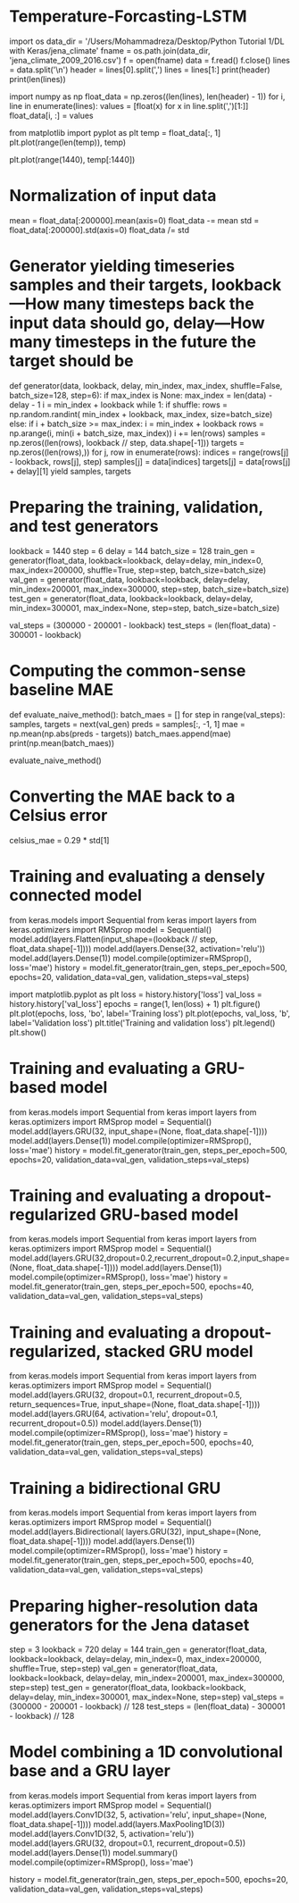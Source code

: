 # Temperature-Forcasting-LSTM

import os
data_dir = '/Users/Mohammadreza/Desktop/Python Tutorial 1/DL with Keras/jena_climate'
fname = os.path.join(data_dir, 'jena_climate_2009_2016.csv')
f = open(fname)
data = f.read()
f.close()
lines = data.split('\n')
header = lines[0].split(',')
lines = lines[1:]
print(header)
print(len(lines))

import numpy as np
float_data = np.zeros((len(lines), len(header) - 1))
for i, line in enumerate(lines):
    values = [float(x) for x in line.split(',')[1:]]
    float_data[i, :] = values
    
from matplotlib import pyplot as plt
temp = float_data[:, 1]  
plt.plot(range(len(temp)), temp)

plt.plot(range(1440), temp[:1440])

# Normalization of input data 
mean = float_data[:200000].mean(axis=0)
float_data -= mean
std = float_data[:200000].std(axis=0)
float_data /= std

# Generator yielding timeseries samples and their targets, lookback—How many timesteps back the input data should go, delay—How many timesteps in the future the target should be
def generator(data, lookback, delay, min_index, max_index,
              shuffle=False, batch_size=128, step=6):
    if max_index is None:
        max_index = len(data) - delay - 1
    i = min_index + lookback
    while 1:
        if shuffle:
            rows = np.random.randint(
                min_index + lookback, max_index, size=batch_size)
        else:
            if i + batch_size >= max_index:
                i = min_index + lookback
            rows = np.arange(i, min(i + batch_size, max_index))
            i += len(rows)
        samples = np.zeros((len(rows),
                           lookback // step,
                           data.shape[-1]))
        targets = np.zeros((len(rows),))
        for j, row in enumerate(rows):
            indices = range(rows[j] - lookback, rows[j], step)
            samples[j] = data[indices]
            targets[j] = data[rows[j] + delay][1]
        yield samples, targets
        
 # Preparing the training, validation, and test generators
lookback = 1440
step = 6
delay = 144
batch_size = 128
train_gen = generator(float_data,
                      lookback=lookback,
                      delay=delay,
                      min_index=0,
                      max_index=200000,
                      shuffle=True,
                      step=step,
                      batch_size=batch_size)
val_gen = generator(float_data,
                    lookback=lookback,
                    delay=delay,
                    min_index=200001,
                    max_index=300000,
                    step=step,
                    batch_size=batch_size)
test_gen = generator(float_data,
                     lookback=lookback,
                     delay=delay,
                     min_index=300001,
                     max_index=None,
                     step=step,
                     batch_size=batch_size)
                     
                     
val_steps = (300000 - 200001 - lookback)
test_steps = (len(float_data) - 300001 - lookback)

# Computing the common-sense baseline MAE
def evaluate_naive_method():
            batch_maes = []
            for step in range(val_steps):
                samples, targets = next(val_gen)
                preds = samples[:, -1, 1]
                mae = np.mean(np.abs(preds - targets))
                batch_maes.append(mae)
            print(np.mean(batch_maes))
            
evaluate_naive_method()

# Converting the MAE back to a Celsius error
celsius_mae = 0.29 * std[1]

# Training and evaluating a densely connected model
from keras.models import Sequential 
from keras import layers
from keras.optimizers import RMSprop
model = Sequential()
model.add(layers.Flatten(input_shape=(lookback // step, float_data.shape[-1]))) 
model.add(layers.Dense(32, activation='relu'))
model.add(layers.Dense(1))
model.compile(optimizer=RMSprop(), loss='mae') 
history = model.fit_generator(train_gen,
steps_per_epoch=500, epochs=20, validation_data=val_gen, validation_steps=val_steps)

import matplotlib.pyplot as plt
loss = history.history['loss']
val_loss = history.history['val_loss']
epochs = range(1, len(loss) + 1)
plt.figure()
plt.plot(epochs, loss, 'bo', label='Training loss')
plt.plot(epochs, val_loss, 'b', label='Validation loss')
plt.title('Training and validation loss')
plt.legend()
plt.show()

# Training and evaluating a GRU-based model
from keras.models import Sequential
from keras import layers
from keras.optimizers import RMSprop
model = Sequential()
model.add(layers.GRU(32, input_shape=(None, float_data.shape[-1])))
model.add(layers.Dense(1))
model.compile(optimizer=RMSprop(), loss='mae')
history = model.fit_generator(train_gen,
                                      steps_per_epoch=500,
                                      epochs=20,
                                      validation_data=val_gen,
                                      validation_steps=val_steps)
                                      
 # Training and evaluating a dropout-regularized GRU-based model
from keras.models import Sequential
from keras import layers
from keras.optimizers import RMSprop
model = Sequential()
model.add(layers.GRU(32,dropout=0.2,recurrent_dropout=0.2,input_shape=(None, float_data.shape[-1])))
model.add(layers.Dense(1))
model.compile(optimizer=RMSprop(), loss='mae')
history = model.fit_generator(train_gen,
                                      steps_per_epoch=500,
                                      epochs=40,
                                      validation_data=val_gen,
                                      validation_steps=val_steps)
                                      
 # Training and evaluating a dropout-regularized, stacked GRU model
from keras.models import Sequential
from keras import layers
from keras.optimizers import RMSprop
model = Sequential()
model.add(layers.GRU(32,
                     dropout=0.1,
                     recurrent_dropout=0.5,
                     return_sequences=True,
                     input_shape=(None, float_data.shape[-1])))
model.add(layers.GRU(64, activation='relu',
                     dropout=0.1,
                     recurrent_dropout=0.5))
model.add(layers.Dense(1))
model.compile(optimizer=RMSprop(), loss='mae')
history = model.fit_generator(train_gen,
                              steps_per_epoch=500,
                              epochs=40,
                              validation_data=val_gen,
                              validation_steps=val_steps)
                              
 # Training a bidirectional GRU
from keras.models import Sequential
from keras import layers
from keras.optimizers import RMSprop
model = Sequential()
model.add(layers.Bidirectional(
    layers.GRU(32), input_shape=(None, float_data.shape[-1])))
model.add(layers.Dense(1))
model.compile(optimizer=RMSprop(), loss='mae')
history = model.fit_generator(train_gen,
                              steps_per_epoch=500,
                              epochs=40,
                              validation_data=val_gen,
                              validation_steps=val_steps)
                              
# Preparing higher-resolution data generators for the Jena dataset
step = 3
lookback = 720
delay = 144
train_gen = generator(float_data,
                      lookback=lookback,
                      delay=delay,
                      min_index=0,
                      max_index=200000,
                      shuffle=True,
                      step=step)
val_gen = generator(float_data,
                    lookback=lookback,
                    delay=delay,
                    min_index=200001,
                    max_index=300000,
                    step=step)
test_gen = generator(float_data,
                     lookback=lookback,
                     delay=delay,
                     min_index=300001,
                     max_index=None,
                     step=step)
val_steps = (300000 - 200001 - lookback) // 128
test_steps = (len(float_data) - 300001 - lookback) // 128

# Model combining a 1D convolutional base and a GRU layer
from keras.models import Sequential
from keras import layers
from keras.optimizers import RMSprop
model = Sequential()
model.add(layers.Conv1D(32, 5, activation='relu',
                        input_shape=(None, float_data.shape[-1])))
model.add(layers.MaxPooling1D(3))
model.add(layers.Conv1D(32, 5, activation='relu'))
model.add(layers.GRU(32, dropout=0.1, recurrent_dropout=0.5))
model.add(layers.Dense(1))
model.summary()
model.compile(optimizer=RMSprop(), loss='mae')

history = model.fit_generator(train_gen,
                                      steps_per_epoch=500,
                                      epochs=20,
                                      validation_data=val_gen,
                                      validation_steps=val_steps)
